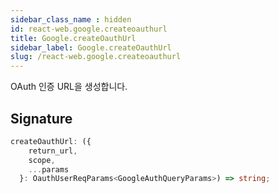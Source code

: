 ```yaml
---
sidebar_class_name : hidden
id: react-web.google.createoauthurl
title: Google.createOauthUrl
sidebar_label: Google.createOauthUrl
slug: /react-web.google.createoauthurl
---
```






OAuth 인증 URL을 생성합니다.

## Signature

```typescript
createOauthUrl: ({
    return_url,
    scope,
    ...params
  }: OauthUserReqParams<GoogleAuthQueryParams>) => string;
```
